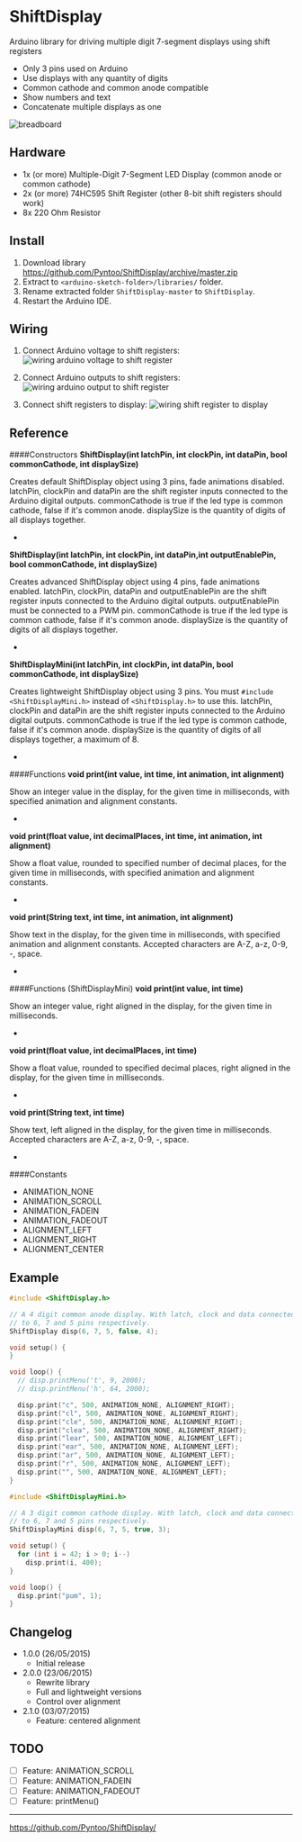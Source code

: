 # ShiftDisplay
Arduino library for driving multiple digit 7-segment displays using shift registers

- Only 3 pins used on Arduino
- Use displays with any quantity of digits
- Common cathode and common anode compatible
- Show numbers and text
- Concatenate multiple displays as one

![breadboard](https://raw.githubusercontent.com/Pyntoo/ShiftDisplay/master/extra/photo.jpg)

## Hardware
- 1x (or more) Multiple-Digit 7-Segment LED Display (common anode or common cathode)
- 2x (or more) 74HC595 Shift Register (other 8-bit shift registers should work)
- 8x 220 Ohm Resistor

## Install
1. Download library https://github.com/Pyntoo/ShiftDisplay/archive/master.zip
2. Extract to `<arduino-sketch-folder>/libraries/` folder.
3. Rename extracted folder `ShiftDisplay-master` to `ShiftDisplay`.
4. Restart the Arduino IDE.

## Wiring
1. Connect Arduino voltage to shift registers:
![wiring arduino voltage to shift register](https://raw.githubusercontent.com/Pyntoo/ShiftDisplay/master/extra/arduino1_to_shift.png)

2. Connect Arduino outputs to shift registers:
![wiring arduino output to shift register](https://raw.githubusercontent.com/Pyntoo/ShiftDisplay/master/extra/arduino2_to_shift.png)

3. Connect shift registers to display:
![wiring shift register to display](https://raw.githubusercontent.com/Pyntoo/ShiftDisplay/master/extra/shift_to_display.png)

## Reference
####Constructors
**ShiftDisplay(int latchPin, int clockPin, int dataPin, bool commonCathode, int displaySize)**

Creates default ShiftDisplay object using 3 pins, fade animations disabled.
latchPin, clockPin and dataPin are the shift register inputs connected to the Arduino digital outputs.
commonCathode is true if the led type is common cathode, false if it's common anode.
displaySize is the quantity of digits of all displays together.

-
**ShiftDisplay(int latchPin, int clockPin, int dataPin,int outputEnablePin, bool commonCathode, int displaySize)**

Creates advanced ShiftDisplay object using 4 pins, fade animations enabled.
latchPin, clockPin, dataPin and outputEnablePin are the shift register inputs connected to the Arduino digital outputs. outputEnablePin must be connected to a PWM pin.
commonCathode is true if the led type is common cathode, false if it's common anode.
displaySize is the quantity of digits of all displays together.

-
**ShiftDisplayMini(int latchPin, int clockPin, int dataPin, bool commonCathode, int displaySize)**

Creates lightweight ShiftDisplay object using 3 pins.
You must `#include <ShiftDisplayMini.h>` instead of `<ShiftDisplay.h>` to use this.
latchPin, clockPin and dataPin are the shift register inputs connected to the Arduino digital outputs.
commonCathode is true if the led type is common cathode, false if it's common anode.
displaySize is the quantity of digits of all displays together, a maximum of 8.

-
####Functions
**void print(int value, int time, int animation, int alignment)**

Show an integer value in the display, for the given time in milliseconds, with specified animation and alignment constants.

-
**void print(float value, int decimalPlaces, int time, int animation, int alignment)**

Show a float value, rounded to specified number of decimal places, for the given time in milliseconds, with specified animation and alignment constants.

-
**void print(String text, int time, int animation, int alignment)**

Show text in the display, for the given time in milliseconds, with specified animation and alignment constants.
Accepted characters are A-Z, a-z, 0-9, -, space.

-
####Functions (ShiftDisplayMini)
**void print(int value, int time)**

Show an integer value, right aligned in the display, for the given time in milliseconds.

-
**void print(float value, int decimalPlaces, int time)**

Show a float value, rounded to specified decimal places, right aligned in the display, for the given time in milliseconds.

-
**void print(String text, int time)**

Show text, left aligned in the display, for the given time in milliseconds.
Accepted characters are A-Z, a-z, 0-9, -, space.

-
####Constants
- ANIMATION_NONE
- ANIMATION_SCROLL
- ANIMATION_FADEIN
- ANIMATION_FADEOUT
- ALIGNMENT_LEFT
- ALIGNMENT_RIGHT
- ALIGNMENT_CENTER


## Example
```c
#include <ShiftDisplay.h>

// A 4 digit common anode display. With latch, clock and data connected
// to 6, 7 and 5 pins respectively.
ShiftDisplay disp(6, 7, 5, false, 4);

void setup() {
}

void loop() {
  // disp.printMenu('t', 9, 2000);
  // disp.printMenu('h', 64, 2000);

  disp.print("c", 500, ANIMATION_NONE, ALIGNMENT_RIGHT);
  disp.print("cl", 500, ANIMATION_NONE, ALIGNMENT_RIGHT);
  disp.print("cle", 500, ANIMATION_NONE, ALIGNMENT_RIGHT);
  disp.print("clea", 500, ANIMATION_NONE, ALIGNMENT_RIGHT);
  disp.print("lear", 500, ANIMATION_NONE, ALIGNMENT_LEFT);
  disp.print("ear", 500, ANIMATION_NONE, ALIGNMENT_LEFT);
  disp.print("ar", 500, ANIMATION_NONE, ALIGNMENT_LEFT);
  disp.print("r", 500, ANIMATION_NONE, ALIGNMENT_LEFT);
  disp.print("", 500, ANIMATION_NONE, ALIGNMENT_LEFT);
}
```

```c
#include <ShiftDisplayMini.h>

// A 3 digit common cathode display. With latch, clock and data connected
// to 6, 7 and 5 pins respectively.
ShiftDisplayMini disp(6, 7, 5, true, 3);

void setup() {
  for (int i = 42; i > 0; i--)
    disp.print(i, 400);
}

void loop() {
  disp.print("pum", 1);
}
```

## Changelog
- 1.0.0 (26/05/2015)
  - Initial release
- 2.0.0 (23/06/2015)
  - Rewrite library
  - Full and lightweight versions
  - Control over alignment
- 2.1.0 (03/07/2015)
  - Feature: centered alignment

## TODO
- [ ] Feature: ANIMATION_SCROLL
- [ ] Feature: ANIMATION_FADEIN
- [ ] Feature: ANIMATION_FADEOUT
- [ ] Feature: printMenu()

---

https://github.com/Pyntoo/ShiftDisplay/
